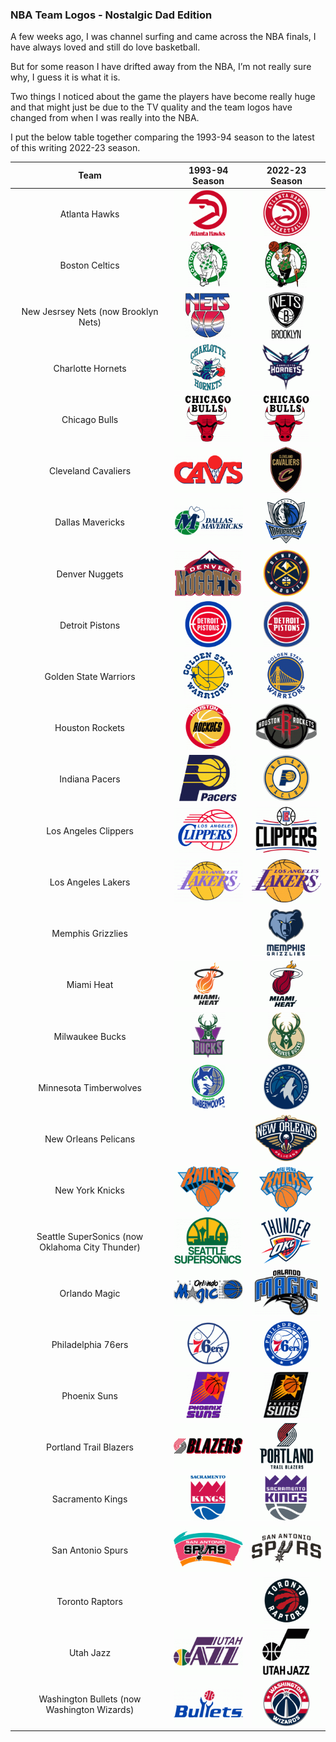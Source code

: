 ### NBA Team Logos - Nostalgic Dad Edition

A few weeks ago, I was channel surfing and came across the NBA finals, I have always loved and still do love basketball.

But for some reason I have drifted away from the NBA, I’m not really sure why, I guess it is what it is. 

Two things I noticed about the game the players have become really huge and that might just be due to the TV quality and the team logos have changed from when I was really into the NBA.

I put the below table together comparing the 1993-94 season to the latest of this writing 2022-23 season.


|                       Team                      |                                      1993-94 Season                                     |                                      2022-23 Season                                     |
|:-----------------------------------------------:|:---------------------------------------------------------------------------------------:|:---------------------------------------------------------------------------------------:|
|                  Atlanta Hawks                  |          ![AtlantaHawks](/assets/images/prj_nba/1993-1994/AtlantaHawks_93.jpg)          |          ![AtlantaHawks](/assets/images/prj_nba/2022-2023/AtlantaHawks_22.jpg)          |
|                  Boston Celtics                 |         ![BostonCeltics](/assets/images/prj_nba/1993-1994/BostonCeltics_93.jpg)         |         ![BostonCeltics](/assets/images/prj_nba/2022-2023/BostonCeltics_22.jpg)         |
|       New Jesrsey Nets (now Brooklyn Nets)      |          ![BrooklynNets](/assets/images/prj_nba/1993-1994/NewJerseyNets_93.jpg)         |          ![BrooklynNets](/assets/images/prj_nba/2022-2023/BrooklynNets_22.jpg)          |
|                Charlotte Hornets                |      ![CharlotteHornets](/assets/images/prj_nba/1993-1994/CharlotteHornets_93.jpg)      |      ![CharlotteHornets](/assets/images/prj_nba/2022-2023/CharlotteHornets_22.jpg)      |
|                  Chicago Bulls                  |          ![ChicagoBulls](/assets/images/prj_nba/1993-1994/ChicagoBulls_93.jpg)          |          ![ChicagoBulls](/assets/images/prj_nba/2022-2023/ChicagoBulls_22.jpg)          |
|               Cleveland Cavaliers               |    ![ClevelandCavaliers](/assets/images/prj_nba/1993-1994/ClevelandCavaliers_93.jpg)    |    ![ClevelandCavaliers](/assets/images/prj_nba/2022-2023/ClevelandCavaliers_22.jpg)    |
|                 Dallas Mavericks                |       ![DallasMavericks](/assets/images/prj_nba/1993-1994/DallasMavericks_93.jpg)       |       ![DallasMavericks](/assets/images/prj_nba/2022-2023/DallasMavericks_22.jpg)       |
|                  Denver Nuggets                 |         ![DenverNuggets](/assets/images/prj_nba/1993-1994/DenverNuggets_93.jpg)         |         ![DenverNuggets](/assets/images/prj_nba/2022-2023/DenverNuggets_22.jpg)         |
|                 Detroit Pistons                 |        ![DetroitPistons](/assets/images/prj_nba/1993-1994/DetroitPistons_93.jpg)        |        ![DetroitPistons](/assets/images/prj_nba/2022-2023/DetroitPistons_22.jpg)        |
|              Golden State Warriors              |   ![GoldenStateWarriors](/assets/images/prj_nba/1993-1994/GoldenStateWarriors_93.jpg)   |   ![GoldenStateWarriors](/assets/images/prj_nba/2022-2023/GoldenStateWarriors_22.jpg)   |
|                 Houston Rockets                 |        ![HoustonRockets](/assets/images/prj_nba/1993-1994/HoustonRockets_93.jpg)        |        ![HoustonRockets](/assets/images/prj_nba/2022-2023/HoustonRockets_22.jpg)        |
|                  Indiana Pacers                 |         ![IndianaPacers](/assets/images/prj_nba/1993-1994/IndianaPacers_93.jpg)         |         ![IndianaPacers](/assets/images/prj_nba/2022-2023/IndianaPacers_22.jpg)         |
|               Los Angeles Clippers              |    ![LosAngelesClippers](/assets/images/prj_nba/1993-1994/LosAngelesClippers_93.jpg)    |    ![LosAngelesClippers](/assets/images/prj_nba/2022-2023/LosAngelesClippers_22.jpg)    |
|                Los Angeles Lakers               |      ![LosAngelesLakers](/assets/images/prj_nba/1993-1994/LosAngelesLakers_93.jpg)      |      ![LosAngelesLakers](/assets/images/prj_nba/2022-2023/LosAngelesLakers_22.jpg)      |
|                Memphis Grizzlies                |                                                                                         |      ![MemphisGrizzlies](/assets/images/prj_nba/2022-2023/MemphisGrizzlies_22.jpg)      |
|                    Miami Heat                   |             ![MiamiHeat](/assets/images/prj_nba/1993-1994/MiamiHeat_93.jpg)             |             ![MiamiHeat](/assets/images/prj_nba/2022-2023/MiamiHeat_22.jpg)             |
|                 Milwaukee Bucks                 |        ![MilwaukeeBucks](/assets/images/prj_nba/1993-1994/MilwaukeeBucks_93.jpg)        |        ![MilwaukeeBucks](/assets/images/prj_nba/2022-2023/MilwaukeeBucks_22.jpg)        |
|              Minnesota Timberwolves             | ![MinnesotaTimberwolves](/assets/images/prj_nba/1993-1994/MinnesotaTimberwolves_93.jpg) | ![MinnesotaTimberwolves](/assets/images/prj_nba/2022-2023/MinnesotaTimberwolves_22.jpg) |
|               New Orleans Pelicans              |                                                                                         |    ![NewOrleansPelicans](/assets/images/prj_nba/2022-2023/NewOrleansPelicans_22.jpg)    |
|                 New York Knicks                 |         ![NewYorkKnicks](/assets/images/prj_nba/1993-1994/NewYorkKnicks_93.jpg)         |         ![NewYorkKnicks](/assets/images/prj_nba/2022-2023/NewYorkKnicks_22.jpg)         |
| Seattle SuperSonics (now Oklahoma City Thunder) |    ![OklahomaCityThunder](/assets/images/prj_nba/1993-1994/SeattleSupersonics_93.jpg)   |   ![OklahomaCityThunder](/assets/images/prj_nba/2022-2023/OklahomaCityThunder_22.jpg)   |
|                  Orlando Magic                  |          ![OrlandoMagic](/assets/images/prj_nba/1993-1994/OrlandoMagic_93.jpg)          |          ![OrlandoMagic](/assets/images/prj_nba/2022-2023/OrlandoMagic_22.jpg)          |
|                Philadelphia 76ers               |     ![Philadelphia76ers](/assets/images/prj_nba/1993-1994/Philadelphia76ers_93.jpg)     |     ![Philadelphia76ers](/assets/images/prj_nba/2022-2023/Philadelphia76ers_22.jpg)     |
|                   Phoenix Suns                  |           ![PhoenixSuns](/assets/images/prj_nba/1993-1994/PhoenixSuns_093.jpg)          |           ![PhoenixSuns](/assets/images/prj_nba/2022-2023/PhoenixSuns_22.jpg)           |
|              Portland Trail Blazers             |  ![PortlandTrailBlazers](/assets/images/prj_nba/1993-1994/PortlandTrailBlazers_93.jpg)  |  ![PortlandTrailBlazers](/assets/images/prj_nba/2022-2023/PortlandTrailBlazers_22.jpg)  |
|                 Sacramento Kings                |       ![SacramentoKings](/assets/images/prj_nba/1993-1994/SacramentoKings_93.jpg)       |       ![SacramentoKings](/assets/images/prj_nba/2022-2023/SacramentoKings_22.jpg)       |
|                San Antonio Spurs                |       ![SanAntonioSpurs](/assets/images/prj_nba/1993-1994/SanAntonioSpurs_93.jpg)       |       ![SanAntonioSpurs](/assets/images/prj_nba/2022-2023/SanAntonioSpurs_22.jpg)       |
|                 Toronto Raptors                 |                                                                                         |        ![TorontoRaptors](/assets/images/prj_nba/2022-2023/TorontoRaptors_22.jpg)        |
|                    Utah Jazz                    |              ![UtahJazz](/assets/images/prj_nba/1993-1994/UtahJazz_93.jpg)              |              ![UtahJazz](/assets/images/prj_nba/2022-2023/UtahJazz_22.jpg)              |
|   Washington Bullets (now Washington Wizards)   |     ![WashingtonWizards](/assets/images/prj_nba/1993-1994/WashingtonBullets_93.jpg)     |     ![WashingtonWizards](/assets/images/prj_nba/2022-2023/WashingtonWizards_22.jpg)     |
